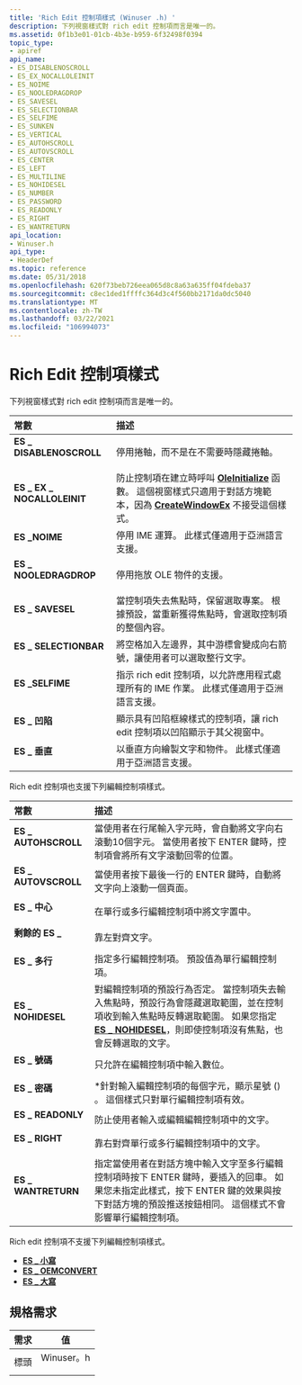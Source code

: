 ```yaml
---
title: 'Rich Edit 控制項樣式 (Winuser .h) '
description: 下列視窗樣式對 rich edit 控制項而言是唯一的。
ms.assetid: 0f1b3e01-01cb-4b3e-b959-6f32498f0394
topic_type:
- apiref
api_name:
- ES_DISABLENOSCROLL
- ES_EX_NOCALLOLEINIT
- ES_NOIME
- ES_NOOLEDRAGDROP
- ES_SAVESEL
- ES_SELECTIONBAR
- ES_SELFIME
- ES_SUNKEN
- ES_VERTICAL
- ES_AUTOHSCROLL
- ES_AUTOVSCROLL
- ES_CENTER
- ES_LEFT
- ES_MULTILINE
- ES_NOHIDESEL
- ES_NUMBER
- ES_PASSWORD
- ES_READONLY
- ES_RIGHT
- ES_WANTRETURN
api_location:
- Winuser.h
api_type:
- HeaderDef
ms.topic: reference
ms.date: 05/31/2018
ms.openlocfilehash: 620f73beb726eea065d8c8a63a635ff04fdeba37
ms.sourcegitcommit: c8ec1ded1ffffc364d3c4f560bb2171da0dc5040
ms.translationtype: MT
ms.contentlocale: zh-TW
ms.lasthandoff: 03/22/2021
ms.locfileid: "106994073"
---
```

# <a name="rich-edit-control-styles"></a>Rich Edit 控制項樣式

下列視窗樣式對 rich edit 控制項而言是唯一的。



| 常數                                                                                                                                                                         | 描述                                                                                                                                                                                                                                         |
|:---------------------------------------------------------------------------------------------------------------------------------------------------------------------------------|:----------------------------------------------------------------------------------------------------------------------------------------------------------------------------------------------------------------------------------------------------|
| <span id="ES_DISABLENOSCROLL"></span><span id="es_disablenoscroll"></span><dl> <dt>**ES \_ DISABLENOSCROLL**</dt> </dl>     | 停用捲軸，而不是在不需要時隱藏捲軸。<br/>                                                                                                                                                                    |
| <span id="ES_EX_NOCALLOLEINIT"></span><span id="es_ex_nocalloleinit"></span><dl> <dt>**ES \_ EX \_ NOCALLOLEINIT**</dt> </dl> | 防止控制項在建立時呼叫 [**OleInitialize**](/windows/desktop/api/ole2/nf-ole2-oleinitialize) 函數。 這個視窗樣式只適用于對話方塊範本，因為 [**CreateWindowEx**](/windows/desktop/api/winuser/nf-winuser-createwindowexa) 不接受這個樣式。<br/> |
| <span id="ES_NOIME_"></span><span id="es_noime_"></span><dl> <dt>**ES \_NOIME**</dt> </dl>                                | 停用 IME 運算。 此樣式僅適用于亞洲語言支援。<br/>                                                                                                                                                     |
| <span id="ES_NOOLEDRAGDROP"></span><span id="es_nooledragdrop"></span><dl> <dt>**ES \_ NOOLEDRAGDROP**</dt> </dl>           | 停用拖放 OLE 物件的支援。<br/>                                                                                                                                                                                           |
| <span id="ES_SAVESEL"></span><span id="es_savesel"></span><dl> <dt>**ES \_ SAVESEL**</dt> </dl>                             | 當控制項失去焦點時，保留選取專案。 根據預設，當重新獲得焦點時，會選取控制項的整個內容。<br/>                                                                                         |
| <span id="ES_SELECTIONBAR"></span><span id="es_selectionbar"></span><dl> <dt>**ES \_ SELECTIONBAR**</dt> </dl>              | 將空格加入左邊界，其中游標會變成向右箭號，讓使用者可以選取整行文字。 <br/>                                                                                                             |
| <span id="ES_SELFIME_"></span><span id="es_selfime_"></span><dl> <dt>**ES \_SELFIME**</dt> </dl>                          | 指示 rich edit 控制項，以允許應用程式處理所有的 IME 作業。 此樣式僅適用于亞洲語言支援。<br/>                                                                                            |
| <span id="ES_SUNKEN"></span><span id="es_sunken"></span><dl> <dt>**ES \_ 凹陷**</dt> </dl>                                | 顯示具有凹陷框線樣式的控制項，讓 rich edit 控制項以凹陷顯示于其父視窗中。 <br/>                                                                                                                  |
| <span id="ES_VERTICAL"></span><span id="es_vertical"></span><dl> <dt>**ES \_ 垂直**</dt> </dl>                          | 以垂直方向繪製文字和物件。 此樣式僅適用于亞洲語言支援。<br/>                                                                                                                                 |



Rich edit 控制項也支援下列編輯控制項樣式。



| 常數                                                                                                                                                         | 描述                                                                                                                                                                                                                                                                                                                                                             |
|:-----------------------------------------------------------------------------------------------------------------------------------------------------------------|:------------------------------------------------------------------------------------------------------------------------------------------------------------------------------------------------------------------------------------------------------------------------------------------------------------------------------------------------------------------------|
| <span id="ES_AUTOHSCROLL"></span><span id="es_autohscroll"></span><dl> <dt>**ES \_ AUTOHSCROLL**</dt> </dl> | 當使用者在行尾輸入字元時，會自動將文字向右滾動10個字元。 當使用者按下 ENTER 鍵時，控制項會將所有文字滾動回零的位置。<br/>                                                                                                                                                    |
| <span id="ES_AUTOVSCROLL"></span><span id="es_autovscroll"></span><dl> <dt>**ES \_ AUTOVSCROLL**</dt> </dl> | 當使用者按下最後一行的 ENTER 鍵時，自動將文字向上滾動一個頁面。<br/>                                                                                                                                                                                                                                                                 |
| <span id="ES_CENTER"></span><span id="es_center"></span><dl> <dt>**ES \_ 中心**</dt> </dl>                | 在單行或多行編輯控制項中將文字置中。<br/>                                                                                                                                                                                                                                                                                                     |
| <span id="ES_LEFT"></span><span id="es_left"></span><dl> <dt>**剩餘的 ES \_**</dt> </dl>                      | 靠左對齊文字。<br/>                                                                                                                                                                                                                                                                                                                                            |
| <span id="ES_MULTILINE"></span><span id="es_multiline"></span><dl> <dt>**ES \_ 多行**</dt> </dl>       | 指定多行編輯控制項。 預設值為單行編輯控制項。<br/>                                                                                                                                                                                                                                                                                |
| <span id="ES_NOHIDESEL"></span><span id="es_nohidesel"></span><dl> <dt>**ES \_ NOHIDESEL**</dt> </dl>       | 對編輯控制項的預設行為否定。 當控制項失去輸入焦點時，預設行為會隱藏選取範圍，並在控制項收到輸入焦點時反轉選取範圍。 如果您指定 [**ES \_ NOHIDESEL**](edit-control-styles.md)，則即使控制項沒有焦點，也會反轉選取的文字。<br/> |
| <span id="ES_NUMBER"></span><span id="es_number"></span><dl> <dt>**ES \_ 號碼**</dt> </dl>                | 只允許在編輯控制項中輸入數位。<br/>                                                                                                                                                                                                                                                                                                      |
| <span id="ES_PASSWORD"></span><span id="es_password"></span><dl> <dt>**ES \_ 密碼**</dt> </dl>          | \*針對輸入編輯控制項的每個字元，顯示星號 () 。 這個樣式只對單行編輯控制項有效。<br/>                                                                                                                                                                                                                            |
| <span id="ES_READONLY"></span><span id="es_readonly"></span><dl> <dt>**ES \_ READONLY**</dt> </dl>          | 防止使用者輸入或編輯編輯控制項中的文字。<br/>                                                                                                                                                                                                                                                                                           |
| <span id="ES_RIGHT"></span><span id="es_right"></span><dl> <dt>**ES \_ RIGHT**</dt> </dl>                   | 靠右對齊單行或多行編輯控制項中的文字。<br/>                                                                                                                                                                                                                                                                                                |
| <span id="ES_WANTRETURN"></span><span id="es_wantreturn"></span><dl> <dt>**ES \_ WANTRETURN**</dt> </dl>    | 指定當使用者在對話方塊中輸入文字至多行編輯控制項時按下 ENTER 鍵時，要插入的回車。 如果您未指定此樣式，按下 ENTER 鍵的效果與按下對話方塊的預設推送按鈕相同。 這個樣式不會影響單行編輯控制項。<br/>                   |



Rich edit 控制項不支援下列編輯控制項樣式。

-   [**ES \_ 小寫**](edit-control-styles.md)
-   [**ES \_ OEMCONVERT**](edit-control-styles.md)
-   [**ES \_ 大寫**](edit-control-styles.md)

## <a name="requirements"></a>規格需求



| 需求 | 值 |
|-------------------|--------------------------------------------------------------------------------------|
| 標頭<br/> | <dl> <dt>Winuser。h</dt> </dl> |



 

